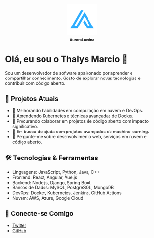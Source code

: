 <div align="center">
  <a href="https://github.com/auroralumina">
    <img src="https://raw.githubusercontent.com/AuroraLumina/.github/main/images/aurora.svg" width="100" />
  </a>
  <br />
  <sub><b>AuroraLumina</b></sub>
</div>

# Olá, eu sou o Thalys Marcio 👋

Sou um desenvolvedor de software apaixonado por aprender e compartilhar conhecimento. Gosto de explorar novas tecnologias e contribuir com código aberto.

## 🚀 Projetos Atuais
- 🔭 Melhorando habilidades em computação em nuvem e DevOps.
- 🌱 Aprendendo Kubernetes e técnicas avançadas de Docker.
- 👯 Procurando colaborar em projetos de código aberto com impacto significativo.
- 🤔 Em busca de ajuda com projetos avançados de machine learning.
- 💬 Pergunte-me sobre desenvolvimento web, serviços em nuvem e código aberto.

## 🛠️ Tecnologias & Ferramentas
- Linguagens: JavaScript, Python, Java, C++
- Frontend: React, Angular, Vue.js
- Backend: Node.js, Django, Spring Boot
- Bancos de Dados: MySQL, PostgreSQL, MongoDB
- DevOps: Docker, Kubernetes, Jenkins, GitHub Actions
- Nuvem: AWS, Azure, Google Cloud

## 🔗 Conecte-se Comigo
- [Twitter](https://twitter.com/thalysmarciobn)
- [GitHub](https://github.com/thalysmarciobn)
``` ▋
